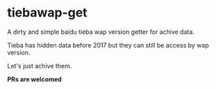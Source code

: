 # tiebawap-get

A dirty and simple baidu tieba wap version getter for achive data. 

Tieba has hidden data before 2017 but they can still be access by wap version.

Let's just achive them.

<strong> PRs are welcomed</strong>
